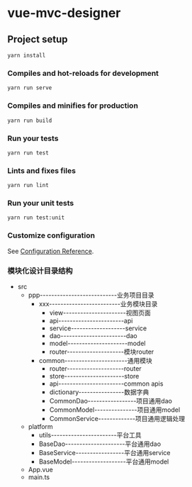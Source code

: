 # vue-mvc-designer

## Project setup
```
yarn install
```

### Compiles and hot-reloads for development
```
yarn run serve
```

### Compiles and minifies for production
```
yarn run build
```

### Run your tests
```
yarn run test
```

### Lints and fixes files
```
yarn run lint
```

### Run your unit tests
```
yarn run test:unit
```

### Customize configuration
See [Configuration Reference](https://cli.vuejs.org/config/).

### 模块化设计目录结构
+ src
	+ ppp---------------------------业务项目目录
		+ xxx-------------------------业务模块目录
			+ view----------------------视图页面
			+ api-----------------------api
			+ service-------------------service
			+ dao-----------------------dao
			+ model---------------------model
			- router--------------------模块router
		+ common----------------------通用模块
			+ router--------------------router
			+ store---------------------store
			+ api-----------------------common apis
			+ dictionary----------------数据字典
			- CommonDao-----------------项目通用dao
			- CommonModel---------------项目通用model
			- CommonService-------------项目通用逻辑处理
	+ platform
		- utils-----------------------平台工具
		- BaseDao---------------------平台通用dao
		- BaseService-----------------平台通用service
		- BaseModel-------------------平台通用model
	- App.vue
	- main.ts

